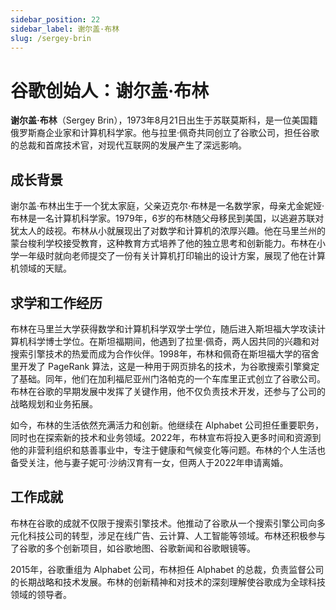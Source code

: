```yaml
---
sidebar_position: 22
sidebar_label: 谢尔盖·布林
slug: /sergey-brin
---
```


# 谷歌创始人：谢尔盖·布林

**谢尔盖·布林**（Sergey Brin），1973年8月21日出生于苏联莫斯科，是一位美国籍俄罗斯裔企业家和计算机科学家。他与拉里·佩奇共同创立了谷歌公司，担任谷歌的总裁和首席技术官，对现代互联网的发展产生了深远影响。

## 成长背景

谢尔盖·布林出生于一个犹太家庭，父亲迈克尔·布林是一名数学家，母亲尤金妮娅·布林是一名计算机科学家。1979年，6岁的布林随父母移民到美国，以逃避苏联对犹太人的歧视。布林从小就展现出了对数学和计算机的浓厚兴趣。他在马里兰州的蒙台梭利学校接受教育，这种教育方式培养了他的独立思考和创新能力。布林在小学一年级时就向老师提交了一份有关计算机打印输出的设计方案，展现了他在计算机领域的天赋。

## 求学和工作经历

布林在马里兰大学获得数学和计算机科学双学士学位，随后进入斯坦福大学攻读计算机科学博士学位。在斯坦福期间，他遇到了拉里·佩奇，两人因共同的兴趣和对搜索引擎技术的热爱而成为合作伙伴。1998年，布林和佩奇在斯坦福大学的宿舍里开发了 PageRank 算法，这是一种用于网页排名的技术，为谷歌搜索引擎奠定了基础。同年，他们在加利福尼亚州门洛帕克的一个车库里正式创立了谷歌公司。布林在谷歌的早期发展中发挥了关键作用，他不仅负责技术开发，还参与了公司的战略规划和业务拓展。

如今，布林的生活依然充满活力和创新。他继续在 Alphabet 公司担任重要职务，同时也在探索新的技术和业务领域。2022年，布林宣布将投入更多时间和资源到他的非营利组织和慈善事业中，专注于健康和气候变化等问题。布林的个人生活也备受关注，他与妻子妮可·沙纳汉育有一女，但两人于2022年申请离婚。

## 工作成就

布林在谷歌的成就不仅限于搜索引擎技术。他推动了谷歌从一个搜索引擎公司向多元化科技公司的转型，涉足在线广告、云计算、人工智能等领域。布林还积极参与了谷歌的多个创新项目，如谷歌地图、谷歌新闻和谷歌眼镜等。

2015年，谷歌重组为 Alphabet 公司，布林担任 Alphabet 的总裁，负责监督公司的长期战略和技术发展。布林的创新精神和对技术的深刻理解使谷歌成为全球科技领域的领导者。
